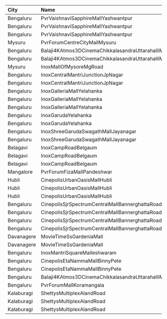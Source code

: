 | City       | Name                                                 |  Time | Type      | Price | Capacity | Booked |
| :--------- | :--------------------------------------------------- | ----: | :-------- | ----: | -------: | -----: |
| Bengaluru  | PvrVaishnaviSapphireMallYashwantpur                  | 09:45 | Classic   |  100₹ |       85 |      0 |
| Bengaluru  | PvrVaishnaviSapphireMallYashwantpur                  | 09:45 | Prime     |  112₹ |       37 |      0 |
| Bengaluru  | PvrVaishnaviSapphireMallYashwantpur                  | 09:45 | Recliner  |  180₹ |       13 |      0 |
| Mysuru     | PvrForumCentreCityMallMysuru                         | 10:40 | Classic   |  110₹ |      151 |     13 |
| Bengaluru  | Balaji4KAtmos3DCinemaChikkalasandraUttarahalliMainRd | 10:45 | Recliner  |  250₹ |       14 |      0 |
| Bengaluru  | Balaji4KAtmos3DCinemaChikkalasandraUttarahalliMainRd | 10:45 | Gold      |  150₹ |      309 |     28 |
| Mysuru     | InoxMallOfMysoreMgRoad                               | 11:10 | Club      |  140₹ |      264 |      0 |
| Bengaluru  | InoxCentralMantriJunctionJpNagar                     | 11:50 | Club      |  150₹ |      219 |      0 |
| Bengaluru  | InoxCentralMantriJunctionJpNagar                     | 11:50 | Royal     |  280₹ |       10 |      0 |
| Bengaluru  | InoxGalleriaMallYelahanka                            | 12:20 | Club      |  210₹ |       70 |      0 |
| Bengaluru  | InoxGalleriaMallYelahanka                            | 12:20 | Executive |  210₹ |      127 |      0 |
| Bengaluru  | InoxGalleriaMallYelahanka                            | 12:20 | Royale    |  350₹ |        9 |      0 |
| Bengaluru  | InoxGarudaYelahanka                                  | 12:25 | Club      |  210₹ |      111 |      0 |
| Bengaluru  | InoxGarudaYelahanka                                  | 12:25 | Executive |  200₹ |       72 |      0 |
| Bengaluru  | InoxShreeGarudaSwagathMallJayanagar                  | 12:25 | Club      |  150₹ |       86 |      0 |
| Bengaluru  | InoxShreeGarudaSwagathMallJayanagar                  | 12:25 | Executive |  150₹ |      176 |      0 |
| Belagavi   | InoxCampRoadBelgaum                                  | 12:25 | Royal     |  150₹ |        5 |      0 |
| Belagavi   | InoxCampRoadBelgaum                                  | 12:25 | Club      |  150₹ |       56 |      0 |
| Belagavi   | InoxCampRoadBelgaum                                  | 12:25 | Executive |  130₹ |       14 |      0 |
| Mangalore  | PvrForumFizaMallPandeshwar                           | 12:35 | Classic   |  150₹ |       71 |      0 |
| Hubli      | CinepolisUrbanOasisMallHubli                         | 12:45 | Normal    |  160₹ |       36 |      0 |
| Hubli      | CinepolisUrbanOasisMallHubli                         | 12:45 | Executive |  160₹ |      176 |      2 |
| Hubli      | CinepolisUrbanOasisMallHubli                         | 12:45 | Premium   |  180₹ |       70 |     12 |
| Bengaluru  | CinepolisSjrSpectrumCentralMallBannerghattaRoad      | 12:50 | Normal    |  120₹ |       30 |      0 |
| Bengaluru  | CinepolisSjrSpectrumCentralMallBannerghattaRoad      | 12:50 | Executive |  120₹ |       63 |      0 |
| Bengaluru  | CinepolisSjrSpectrumCentralMallBannerghattaRoad      | 12:50 | Premium   |  120₹ |       44 |      0 |
| Bengaluru  | CinepolisSjrSpectrumCentralMallBannerghattaRoad      | 12:50 | Vip       |  200₹ |       12 |      0 |
| Davanagere | MovieTimeSsGardeniaMall                              | 13:15 | Premier   |  180₹ |      180 |      0 |
| Davanagere | MovieTimeSsGardeniaMall                              | 13:15 | Gold      |  200₹ |       79 |      0 |
| Bengaluru  | InoxMantriSquareMalleshwaram                         | 15:10 | Club      |  210₹ |      209 |      0 |
| Bengaluru  | CinepolisEtaNammaMallBinnyPete                       | 16:00 | Executive |  180₹ |       69 |      0 |
| Bengaluru  | CinepolisEtaNammaMallBinnyPete                       | 16:00 | Premium   |  200₹ |       29 |      0 |
| Bengaluru  | Balaji4KAtmos3DCinemaChikkalasandraUttarahalliMainRd | 16:00 | Gold      |  150₹ |      290 |     18 |
| Bengaluru  | PvrForumMallKoramangala                              | 16:10 | Classic   |  150₹ |      172 |      8 |
| Kalaburagi | ShettysMultiplexAlandRoad                            | 19:00 | Platinum  |  180₹ |       16 |      8 |
| Kalaburagi | ShettysMultiplexAlandRoad                            | 19:00 | Gold      |  130₹ |      180 |     80 |
| Kalaburagi | ShettysMultiplexAlandRoad                            | 19:00 | Silver    |  100₹ |      135 |     57 |